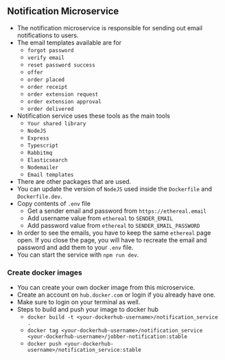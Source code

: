 ## Notification Microservice

- The notification microservice is responsible for sending out email notifications to users.
- The email templates available are for
  - `forgot password`
  - `verify email`
  - `reset password success`
  - `offer`
  - `order placed`
  - `order receipt`
  - `order extension request`
  - `order extension approval`
  - `order delivered`
- Notification service uses these tools as the main tools
  - `Your shared library`
  - `NodeJS`
  - `Express`
  - `Typescript`
  - `Rabbitmq`
  - `Elasticsearch`
  - `Nodemailer`
  - `Email templates`
- There are other packages that are used.
- You can update the version of `NodeJS` used inside the `Dockerfile` and `Dockerfile.dev`.
- Copy contents of `.env` file
  - Get a sender email and password from `https://ethereal.email`
  - Add username value from `ethereal` to `SENDER_EMAIL`
  - Add password value from `ethereal` to `SENDER_EMAIL_PASSWORD`
- In order to see the emails, you have to keep the same `ethereal` page open. If you close the page, you will have to recreate the email and password and add them to your `.env` file.
- You can start the service with `npm run dev`.

### Create docker images

- You can create your own docker image from this microservice.
- Create an account on `hub.docker.com` or login if you already have one.
- Make sure to login on your terminal as well.
- Steps to build and push your image to docker hub
  - `docker build -t <your-dockerhub-username>/notification_service .`
  - `docker tag <your-dockerhub-username>/notification_service <your-dockerhub-username>/jobber-notification:stable`
  - `docker push <your-dockerhub-username>/notification_service:stable`
